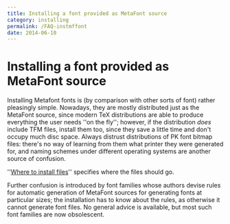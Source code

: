 ```yaml
---
title: Installing a font provided as MetaFont source
category: installing
permalink: /FAQ-instmffont
date: 2014-06-10
---
```


# Installing a font provided as MetaFont source

Installing Metafont fonts is (by comparison with other sorts of font) rather
pleasingly simple.  Nowadays, they are mostly distributed just as the
MetaFont source, since modern TeX distributions are able to produce
everything the user needs ''on the fly''; however, if the distribution
_does_ include TFM files, install them too, since they
save a little time and don't occupy much disc space.  Always distrust
distributions of PK font bitmap files: there's no way of
learning from them what printer they were generated for, and naming
schemes under different operating systems are another source of
confusion.

''[Where to install files](/FAQ-install-where)''
specifies where the files should go.

Further confusion is introduced by font families whose authors devise rules
for automatic generation of MetaFont sources for generating fonts at
particular sizes; the installation has to know about the rules, as
otherwise it cannot generate font files.  No general advice is
available, but most such font families are now obsolescent.


